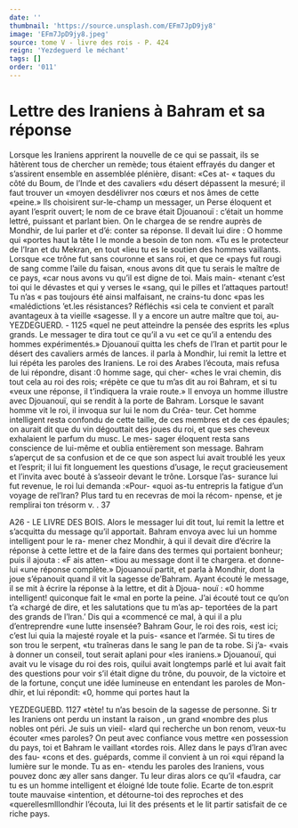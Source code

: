 ```yaml
---
date: ''
thumbnail: 'https://source.unsplash.com/EFm7JpD9jy8'
image: 'EFm7JpD9jy8.jpeg'
source: tome V - livre des rois - P. 424
reign: 'Yezdeguerd le méchant'
tags: []
order: '011'
---
```


# Lettre des Iraniens à Bahram et sa réponse

Lorsque les Iraniens apprirent la nouvelle de ce qui se passait, ils se hâtèrent tous de chercher un remède; tous étaient effrayés du danger et s’assirent ensemble en assemblée plénière, disant: «Ces at-
« taques du côté du Boum, de l’Inde et des cavaliers
«du désert dépassent la mesuré; il faut trouver un «moyen desdélivrer nos cœurs et nos âmes de cette «peine.» Ils choisirent sur-le-champ un messager, un Perse éloquent et ayant l’esprit ouvert; le nom
de ce brave était Djouanouï : c’était un homme
lettré, puissant et parlant bien. On le chargea de se rendre auprès de Mondhir, de lui parler et d’é: conter sa réponse. Il devait lui dire : O homme qui «portes haut la tête l le monde a besoin de ton nom. «Tu es le protecteur de l’Iran et du Mekran, en tout «lieu tu es le soutien des hommes vaillants. Lorsque «ce trône fut sans couronne et sans roi, et que ce «pays fut rougi de sang comme l’aile du faisan, «nous avons dit que tu serais le maître de ce pays, «car nous avons vu qu’il est digne de toi. Mais main- «tenant c’est toi qui le dévastes et qui y verses le «sang, qui le pilles et l’attaques partout! Tu n’as
« pas toujours été ainsi malfaisant, ne crains-tu donc «pas les «malédictions ’et.les résistances? Réfléchis
«si cela te convient et paraît avantageux à ta vieille «sagesse. Il y a encore un autre maître que toi, au-
YEZDEGUERD. - 1125 «quel ne peut atteindre la pensée des esprits les
«plus grands. Le messager te dira tout ce qu’il a vu «et ce qu’il a entendu des hommes expérimentés.»
Djouanouï quitta les chefs de l’Iran et partit pour
le désert des cavaliers armés de lances. il parla à Mondhir, lui remit la lettre et lui répéta les paroles
des Iraniens. Le roi des Arabes l’écouta, mais refusa
de lui répondre, disant :0 homme sage, qui cher- «ches le vrai chemin, dis tout cela au roi des rois; «répète ce que tu m’as dit au roi Bahram, et si tu
«veux une réponse, il t’indiquera la vraie route.» Il
envoya un homme illustre avec Djouanouï, qui se rendit à la porte de Bahram. Lorsque le savant homme vit le roi, il invoqua sur lui le nom du Créa- teur. Cet homme intelligent resta confondu de cette taille, de ces membres et de ces épaules; on aurait dit que du vin dégouttait des joues du roi, et que ses cheveux exhalaient le parfum du musc. Le mes-
sager éloquent resta sans conscience de lui-même et
oublia entièrement son message. Bahram s’aperçut
de sa confusion et de ce que son aspect lui avait troublé les yeux et l’esprit; il lui fit longuement les questions d’usage, le reçut gracieusement et l’invita
avec bouté à s’asseoir devant le trône. Lorsque l’as-
surance lui fut revenue, le roi lui demanda :«Pour- «quoi as-tu entrepris la fatigue d’un voyage de rel’lran? Plus tard tu en recevras de moi la récom- npense, et je remplirai ton trésorm
v. . 37

A26 - LE LIVRE DES BOIS.
Alors le messager lui dit tout, lui remit la lettre
et s’acquitta du message qu’il apportait. Bahram
envoya avec lui un homme intelligent pour le ra- mener chez Mondhir, à qui il devait dire d’écrire la réponse à cette lettre et de la faire dans des termes
qui portaient bonheur; puis il ajouta : «F ais atten- «tiou au message dont il te chargera. et donne-lui «une réponse complète.» Djouanouï partit, et parla
à Mondhir, dont la joue s’épanouit quand il vit la
sagesse de’Bahram. Ayant écouté le message, il se
mit à écrire la réponse à la lettre, et dit à Djoua-
nouï : «0 homme intelligent! quiconque fait le «mal en porte la peine. J’ai écouté tout ce qu’on t’a
«chargé de dire, et les salutations que tu m’as ap- teportées de la part des grands de l’lran.’ Dis qui a «commencé ce mal, à qui il a plu d’entreprendre «une lutte insensée? Bahram Gour, le roi des rois, «est ici; c’est lui quia la majesté royale et la puis- «sance et l’armée. Si tu tires de son trou le serpent,
«tu traîneras dans le sang le pan de ta robe. Si j’a-
«vais à donner un conseil, tout serait aplani pour «les iraniens.»
Djouanouï, qui avait vu le visage du roi des rois, quilui avait longtemps parlé et lui avait fait des questions pour voir s’il était digne du trône, du pouvoir, de la victoire et de la fortune, conçut une idée lumineuse en entendant les paroles de Mon- dhir, et lui répondit: «0, homme qui portes haut la

YEZDEGUEBD. 1127 «tète! tu n’as besoin de la sagesse de personne. Si
tr les Iraniens ont perdu un instant la raison , un grand «nombre des plus nobles ont péri. Je suis un vieil- «lard qui recherche un bon renom, veux-tu écouter «mes paroles? On peut avec confiance vous mettre «en possession du pays, toi et Bahram le vaillant «tordes rois. Allez dans le pays d’lran avec des fau- «cons et des. guépards, comme il convient à un roi
«qui répand la lumière sur le monde. Tu as en- «tendu les paroles des Iraniens, vous pouvez donc æy aller sans danger. Tu leur diras alors ce qu’il «faudra, car tu es un homme intelligent et éloigné
Ide toute folie. Ecarte de ton.esprit toute mauvaise «intention, et détourne-toi des reproches et des «querellesmlllondhir l’écouta, lui lit des présents et
le lit partir satisfait de ce riche pays.
